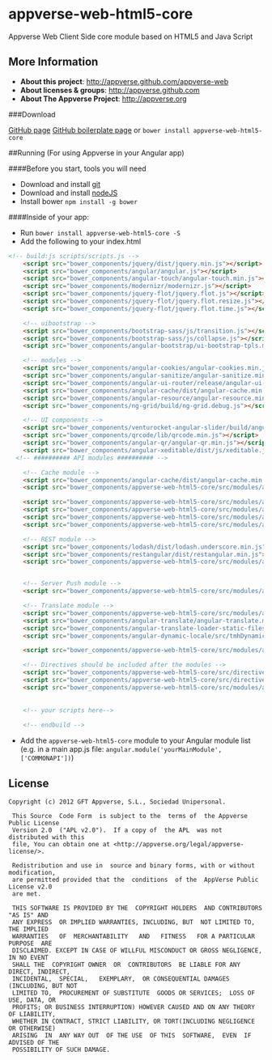 appverse-web-html5-core
=======================
Appverse Web Client Side  core module based on HTML5 and Java Script

## More Information

* **About this project**: <http://appverse.github.com/appverse-web>
* **About licenses & groups**: <http://appverse.github.com>
* **About The Appverse Project**: <http://appverse.org>

###Download

[GitHub page](https://github.com/Appverse/appverse-web-html5-core)
[GitHub boilerplate page](https://github.com/Appverse/appverse-web-html5-boilerplate)
  or
`bower install appverse-web-html5-core`

##Running (For using Appverse in your Angular app)

####Before you start, tools you will need
* Download and install [git](http://git-scm.com/downloads)
* Download and install [nodeJS](http://nodejs.org/download/)
* Install bower `npm install -g bower`

####Inside of your app:
* Run `bower install appverse-web-html5-core -S`
* Add the following to your index.html
```html
<!-- build:js scripts/scripts.js -->
    <script src="bower_components/jquery/dist/jquery.min.js"></script>
    <script src="bower_components/angular/angular.js"></script>
    <script src="bower_components/angular-touch/angular-touch.min.js"></script>
    <script src="bower_components/modernizr/modernizr.js"></script>
    <script src="bower_components/jquery-flot/jquery.flot.js"></script>
    <script src="bower_components/jquery-flot/jquery.flot.resize.js"></script>
    <script src="bower_components/jquery-flot/jquery.flot.time.js"></script>

    <!-- uibootstrap -->
    <script src="bower_components/bootstrap-sass/js/transition.js"></script>
    <script src="bower_components/bootstrap-sass/js/collapse.js"></script>
    <script src="bower_components/angular-bootstrap/ui-bootstrap-tpls.min.js"></script>

    <!-- modules -->
    <script src="bower_components/angular-cookies/angular-cookies.min.js"></script>
    <script src="bower_components/angular-sanitize/angular-sanitize.min.js"></script>
    <script src="bower_components/angular-ui-router/release/angular-ui-router.min.js"></script>
    <script src="bower_components/angular-cache/dist/angular-cache.min.js"></script>
    <script src="bower_components/angular-resource/angular-resource.min.js"></script>
    <script src="bower_components/ng-grid/build/ng-grid.debug.js"></script>

    <!-- UI components -->
    <script src="bower_components/venturocket-angular-slider/build/angular-slider.min.js"></script>
    <script src="bower_components/qrcode/lib/qrcode.min.js"></script>
    <script src="bower_components/angular-qr/angular-qr.min.js"></script>
    <script src="bower_components/angular-xeditable/dist/js/xeditable.js"></script>
  <!-- ########## API modules ########## -->

    <!-- Cache module -->
    <script src="bower_components/angular-cache/dist/angular-cache.min.js"></script>
    <script src="bower_components/appverse-web-html5-core/src/modules/api-cache.js"></script>

    <script src="bower_components/appverse-web-html5-core/src/modules/api-configuration.js"></script>
    <script src="bower_components/appverse-web-html5-core/src/modules/api-detection.js"></script>
    <script src="bower_components/appverse-web-html5-core/src/modules/api-logging.js"></script>
    <script src="bower_components/appverse-web-html5-core/src/modules/api-main.js"></script>

    <!-- REST module -->
    <script src="bower_components/lodash/dist/lodash.underscore.min.js"></script>
    <script src="bower_components/restangular/dist/restangular.min.js"></script>
    <script src="bower_components/appverse-web-html5-core/src/modules/api-rest.js"></script>


    <!-- Server Push module -->
    <script src="bower_components/appverse-web-html5-core/src/modules/api-serverpush.js"></script>

    <!-- Translate module -->
    <script src="bower_components/appverse-web-html5-core/src/modules/api-translate.js"></script>
    <script src="bower_components/angular-translate/angular-translate.min.js"></script>
    <script src="bower_components/angular-translate-loader-static-files/angular-translate-loader-static-files.min.js"></script>
    <script src="bower_components/angular-dynamic-locale/src/tmhDynamicLocale.js"></script>

    <script src="bower_components/appverse-web-html5-core/src/modules/api-utils.js"></script>

    <!-- Directives should be included after the modules -->
    <script src="bower_components/appverse-web-html5-core/src/directives/cache-directives.js"></script>
    <script src="bower_components/appverse-web-html5-core/src/directives/rest-directives.js"></script>
    <script src="bower_components/appverse-web-html5-core/src/modules/api-performance.js"></script>
    
        
    <!-- your scripts here-->    
    
    <!-- endbuild -->    
```

* Add the `appverse-web-html5-core` module to your Angular module list (e.g. in a main app.js file: `angular.module('yourMainModule',['COMMONAPI'])`)


## License

    Copyright (c) 2012 GFT Appverse, S.L., Sociedad Unipersonal.

     This Source  Code Form  is subject to the  terms of  the Appverse Public License 
     Version 2.0  ("APL v2.0").  If a copy of  the APL  was not  distributed with this 
     file, You can obtain one at <http://appverse.org/legal/appverse-license/>.

     Redistribution and use in  source and binary forms, with or without modification, 
     are permitted provided that the  conditions  of the  AppVerse Public License v2.0 
     are met.

     THIS SOFTWARE IS PROVIDED BY THE  COPYRIGHT HOLDERS  AND CONTRIBUTORS "AS IS" AND
     ANY EXPRESS  OR IMPLIED WARRANTIES, INCLUDING, BUT  NOT LIMITED TO,   THE IMPLIED
     WARRANTIES   OF  MERCHANTABILITY   AND   FITNESS   FOR A PARTICULAR  PURPOSE  ARE
     DISCLAIMED. EXCEPT IN CASE OF WILLFUL MISCONDUCT OR GROSS NEGLIGENCE, IN NO EVENT
     SHALL THE  COPYRIGHT OWNER  OR  CONTRIBUTORS  BE LIABLE FOR ANY DIRECT, INDIRECT,
     INCIDENTAL,  SPECIAL,   EXEMPLARY,  OR CONSEQUENTIAL DAMAGES  (INCLUDING, BUT NOT
     LIMITED TO,  PROCUREMENT OF SUBSTITUTE  GOODS OR SERVICES;  LOSS OF USE, DATA, OR
     PROFITS; OR BUSINESS INTERRUPTION) HOWEVER CAUSED AND ON ANY THEORY OF LIABILITY,
     WHETHER IN CONTRACT, STRICT LIABILITY, OR TORT(INCLUDING NEGLIGENCE OR OTHERWISE) 
     ARISING  IN  ANY WAY OUT  OF THE USE  OF THIS  SOFTWARE,  EVEN  IF ADVISED OF THE 
     POSSIBILITY OF SUCH DAMAGE.
